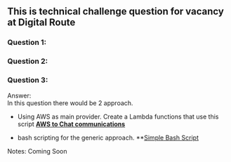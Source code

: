 ## This is technical challenge question for vacancy at Digital Route

### Question 1:

### Question 2:

### Question 3:
Answer: <br/>
In this question there would be 2 approach. 

- Using AWS as main provider. Create a Lambda functions that use this script **[AWS to Chat communications](https://github.com/harimau99/digital-route-assessment/scripts/function.py)** 

- bash scripting for the generic approach. **[Simple Bash Script](https://github.com/harimau99/digital-route-assessment/scripts/bash-logmon.sh)


Notes:
Coming Soon
